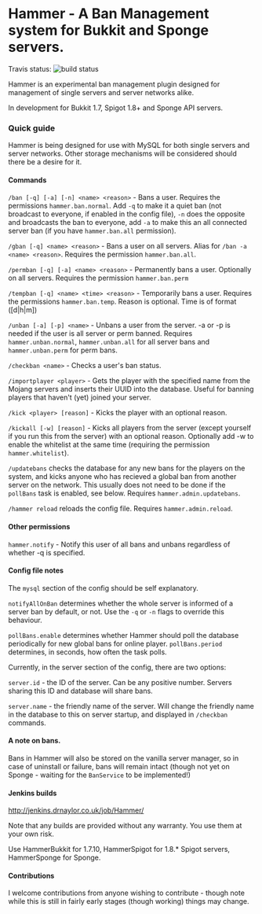 Hammer - A Ban Management system for Bukkit and Sponge servers.
===============

Travis status: ![build status](https://travis-ci.org/dualspiral/Hammer.svg)

Hammer is an experimental ban management plugin designed for management of single servers and server networks alike.

In development for Bukkit 1.7, Spigot 1.8+ and Sponge API servers.

### Quick guide

Hammer is being designed for use with MySQL for both single servers and server networks. Other storage mechanisms will be considered should there be a desire for it.

#### Commands

`/ban [-q] [-a] [-n] <name> <reason>` - Bans a user. Requires the permissions `hammer.ban.normal`. Add `-q` to make it a quiet ban (not broadcast to everyone, if enabled in the config file), `-n` does the opposite and broadcasts the ban to everyone, add `-a` to make this an all connected server ban (if you have `hammer.ban.all` permission).

`/gban [-q] <name> <reason>` - Bans a user on all servers. Alias for `/ban -a <name> <reason>`. Requires the permission `hammer.ban.all`.

`/permban [-q] [-a] <name> <reason>` - Permanently bans a user. Optionally on all servers. Requires the permission `hammer.ban.perm`

`/tempban [-q] <name> <time> <reason>` - Temporarily bans a user. Requires the permissions `hammer.ban.temp`. Reason is optional. Time is of format (<number>[d|h|m])

`/unban [-a] [-p] <name>` - Unbans a user from the server. -a or -p is needed if the user is all server or perm banned. Requires `hammer.unban.normal`, `hammer.unban.all` for all server bans and `hammer.unban.perm` for perm bans.

`/checkban <name>` - Checks a user's ban status.

`/importplayer <player>` - Gets the player with the specified name from the Mojang servers and inserts their UUID into the database. Useful for banning players that haven't (yet) joined your server.

`/kick <player> [reason]` - Kicks the player with an optional reason.

`/kickall [-w] [reason]` - Kicks all players from the server (except yourself if you run this from the server) with an optional reason. Optionally add -w to enable the whitelist at the same time (requiring the permission `hammer.whitelist`).

`/updatebans` checks the database for any new bans for the players on the system, and kicks anyone who has recieved a global ban from another server on the network. This usually does not need to be done if the `pollBans` task is enabled, see below. Requires `hammer.admin.updatebans`.

`/hammer reload` reloads the config file. Requires `hammer.admin.reload`.

#### Other permissions

`hammer.notify` - Notify this user of all bans and unbans regardless of whether -q is specified.

#### Config file notes

The `mysql` section of the config should be self explanatory.

`notifyAllOnBan` determines whether the whole server is informed of a server ban by default, or not. Use the `-q` or `-n` flags to override this behaviour.

`pollBans.enable` determines whether Hammer should poll the database periodically for new global bans for online player.
`pollBans.period` determines, in seconds, how often the task polls.

Currently, in the server section of the config, there are two options:

`server.id` - the ID of the server. Can be any positive number. Servers sharing this ID and database will share bans.

`server.name` - the friendly name of the server. Will change the friendly name in the database to this on server startup, and displayed in `/checkban` commands.

#### A note on bans.

Bans in Hammer will also be stored on the vanilla server manager, so in case of uninstall or failure, bans will remain intact (though not yet on Sponge - waiting for the `BanService` to be implemented!)

#### Jenkins builds

http://jenkins.drnaylor.co.uk/job/Hammer/

Note that any builds are provided without any warranty. You use them at your own risk.

Use HammerBukkit for 1.7.10, HammerSpigot for 1.8.* Spigot servers, HammerSponge for Sponge.

#### Contributions

I welcome contributions from anyone wishing to contribute - though note while this is still in fairly early stages (though working) things may change.
